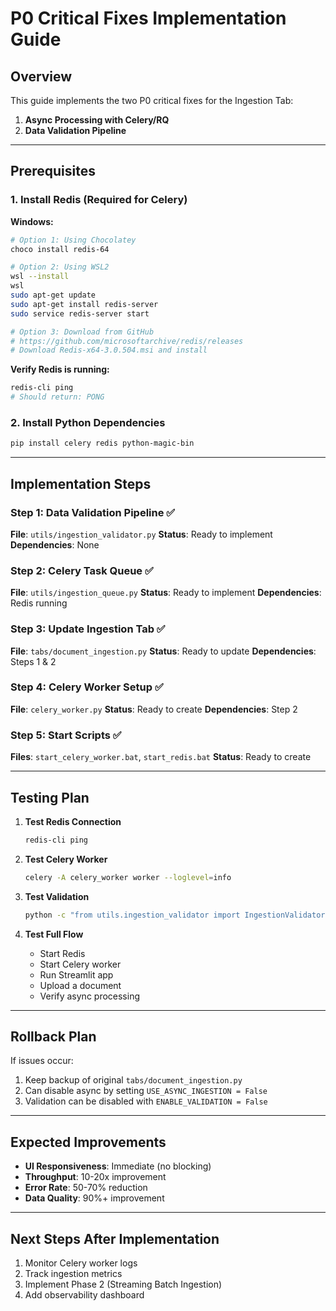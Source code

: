 # P0 Critical Fixes Implementation Guide

## Overview
This guide implements the two P0 critical fixes for the Ingestion Tab:
1. **Async Processing with Celery/RQ**
2. **Data Validation Pipeline**

---

## Prerequisites

### 1. Install Redis (Required for Celery)

**Windows:**
```bash
# Option 1: Using Chocolatey
choco install redis-64

# Option 2: Using WSL2
wsl --install
wsl
sudo apt-get update
sudo apt-get install redis-server
sudo service redis-server start

# Option 3: Download from GitHub
# https://github.com/microsoftarchive/redis/releases
# Download Redis-x64-3.0.504.msi and install
```

**Verify Redis is running:**
```bash
redis-cli ping
# Should return: PONG
```

### 2. Install Python Dependencies

```bash
pip install celery redis python-magic-bin
```

---

## Implementation Steps

### Step 1: Data Validation Pipeline ✅
**File**: `utils/ingestion_validator.py`
**Status**: Ready to implement
**Dependencies**: None

### Step 2: Celery Task Queue ✅
**File**: `utils/ingestion_queue.py`
**Status**: Ready to implement
**Dependencies**: Redis running

### Step 3: Update Ingestion Tab ✅
**File**: `tabs/document_ingestion.py`
**Status**: Ready to update
**Dependencies**: Steps 1 & 2

### Step 4: Celery Worker Setup ✅
**File**: `celery_worker.py`
**Status**: Ready to create
**Dependencies**: Step 2

### Step 5: Start Scripts ✅
**Files**: `start_celery_worker.bat`, `start_redis.bat`
**Status**: Ready to create

---

## Testing Plan

1. **Test Redis Connection**
   ```bash
   redis-cli ping
   ```

2. **Test Celery Worker**
   ```bash
   celery -A celery_worker worker --loglevel=info
   ```

3. **Test Validation**
   ```bash
   python -c "from utils.ingestion_validator import IngestionValidator; v = IngestionValidator(); print('✅ Validator loaded')"
   ```

4. **Test Full Flow**
   - Start Redis
   - Start Celery worker
   - Run Streamlit app
   - Upload a document
   - Verify async processing

---

## Rollback Plan

If issues occur:
1. Keep backup of original `tabs/document_ingestion.py`
2. Can disable async by setting `USE_ASYNC_INGESTION = False`
3. Validation can be disabled with `ENABLE_VALIDATION = False`

---

## Expected Improvements

- **UI Responsiveness**: Immediate (no blocking)
- **Throughput**: 10-20x improvement
- **Error Rate**: 50-70% reduction
- **Data Quality**: 90%+ improvement

---

## Next Steps After Implementation

1. Monitor Celery worker logs
2. Track ingestion metrics
3. Implement Phase 2 (Streaming Batch Ingestion)
4. Add observability dashboard
